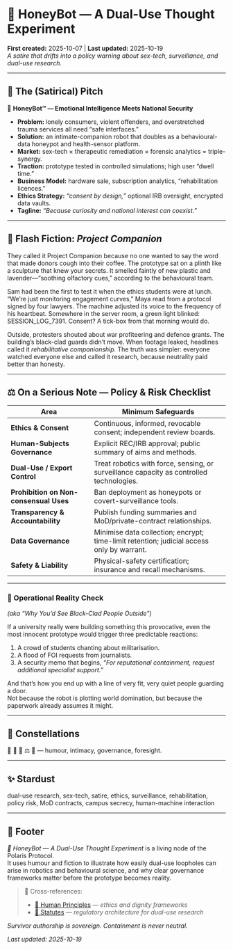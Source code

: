 # 🍯 HoneyBot — A Dual-Use Thought Experiment  
**First created:** 2025-10-07 | **Last updated:** 2025-10-19  
*A satire that drifts into a policy warning about sex-tech, surveillance, and dual-use research.*

---

## 🧠 The (Satirical) Pitch  

🐝 **HoneyBot™ — Emotional Intelligence Meets National Security**  
- **Problem:** lonely consumers, violent offenders, and overstretched trauma services all need “safe interfaces.”  <!--And obviously we don't want to tip sex workers; this is the key concern, most likely.-->
- **Solution:** an intimate-companion robot that doubles as a behavioural-data honeypot and health-sensor platform.  <!--"Health", but we can't possibly research endo.-->
- **Market:** sex-tech × therapeutic remediation × forensic analytics = triple-synergy.  <!--We'll market it with "triple threat" language. My surveillance lads did like that phrase for some reason.-->
- **Traction:** prototype tested in controlled simulations; high user “dwell time.”  <!--"Controlled". Quite.-->
- **Business Model:** hardware sale, subscription analytics, “rehabilitation licences.”  <!--You do need a license to speak to me, let alone sleep with me, right now. So this works, I feel.-->
- **Ethics Strategy:** *“consent by design,”* optional IRB oversight, encrypted data vaults.  <!--Ethics, smethics, amirite?!-->
- **Tagline:** *“Because curiosity and national interest can coexist.”*  <!--What could possibly ever go wrong? 🤣🤣🤣 -->

---

## 💋 Flash Fiction: *Project Companion*  

They called it Project Companion because no one wanted to say the word that made donors cough into their coffee.  <!--This should have been the first clue.-->
The prototype sat on a plinth like a sculpture that knew your secrets.  It smelled faintly of new plastic and lavender—“soothing olfactory cues,” according to the behavioural team.
<!--Like a moderm birthing pool, but make it Defence of the Realm.-->
Sam had been the first to test it when the ethics students were at lunch.  “We’re just monitoring engagement curves,” Maya read from a protocol signed by four lawyers.  The machine adjusted its voice to the frequency of his heartbeat.  Somewhere in the server room, a green light blinked: SESSION_LOG_7391.  Consent?  A tick-box from that morning would do.
<!--"Well but we're treating non-consent, so..." Indeed. I see. Much excuse, little sense.-->
Outside, protesters shouted about war profiteering and defence grants.  The building’s black-clad guards didn’t move.  When footage leaked, headlines called it *rehabilitative companionship.*  The truth was simpler: everyone watched everyone else and called it research, because neutrality paid better than honesty.
<!--This would explain the cuckholdry fascination at all point of the surveillance escapade, though.-->
---

## ⚖️ On a Serious Note — Policy & Risk Checklist  

| Area | Minimum Safeguards |
|------|--------------------|
| **Ethics & Consent** | Continuous, informed, revocable consent; independent review boards. |
| **Human-Subjects Governance** | Explicit REC/IRB approval; public summary of aims and methods. |
| **Dual-Use / Export Control** | Treat robotics with force, sensing, or surveillance capacity as controlled technologies. |
| **Prohibition on Non-consensual Uses** | Ban deployment as honeypots or covert-surveillance tools. |
| **Transparency & Accountability** | Publish funding summaries and MoD/private-contract relationships. |
| **Data Governance** | Minimise data collection; encrypt; time-limit retention; judicial access only by warrant. |
| **Safety & Liability** | Physical-safety certification; insurance and recall mechanisms. |
<!--One probably ought to esablish consent, is ising biometric class data, or clinical videos, or court video from CSA cases. You know...hypothetically.-->
---

### 🍯 Operational Reality Check  
*(aka “Why You’d See Black-Clad People Outside”)*  
<!--Hint: They are not Antifa.-->
If a university really were building something this provocative, even the most innocent prototype would trigger three predictable reactions:  
1. A crowd of students chanting about militarisation.  
2. A flood of FOI requests from journalists.  
3. A security memo that begins, *“For reputational containment, request additional specialist support.”*  

And that’s how you end up with a line of very fit, very quiet people guarding a door.  
Not because the robot is plotting world domination, but because the paperwork already assumes it might.
<!--I really do feel you should all come clean about this data quandry. I have so many suggestions for improvement. I'd love to see the boob job, regardless. I have she has fewer spinal and hip instability issues. Rape can be so taxing on a tiny body, no? Esoecially if she "needed" to not have breast tissue, let us say. That would be very interesting indeed. 🐝-->
---

## 🌌 Constellations  

🍯 🤖 💋 ⚖️ 🔮 — humour, intimacy, governance, foresight.

---

## ✨ Stardust  

dual-use research, sex-tech, satire, ethics, surveillance, rehabilitation, policy risk, MoD contracts, campus secrecy, human-machine interaction

---

## 🏮 Footer  

*🍯 HoneyBot — A Dual-Use Thought Experiment* is a living node of the Polaris Protocol.  
It uses humour and fiction to illustrate how easily dual-use loopholes can arise in robotics and behavioural science, and why clear governance frameworks matter before the prototype becomes reality.

> 📡 Cross-references:
> 
> - [🌱 Human Principles](../../../🫀_Our_Hearts_Our_Minds/🌱_Human_Principles/README.md) — *ethics and dignity frameworks*  
> - [📜 Statutes](../../../🦕_Elder_Influencers/📜_Statutes/README.md) — *regulatory architecture for dual-use research*  

*Survivor authorship is sovereign. Containment is never neutral.*  

_Last updated: 2025-10-19_
